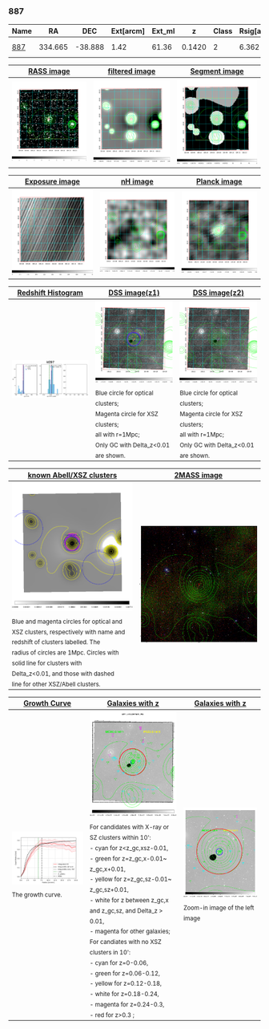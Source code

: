 <div STYLE="page-break-after: always;"></div>

### 887

|Name          |RA          |DEC      | Ext[arcm] | Ext_ml | z    | Class| Rsig[arcmin] | CRsig[c/s] | CR500[c/s] | R500[Mpc] |L500[erg/s]|F500[erg/s/cm^2]| M500[Msun]|Tx[keV]|beta|GC(XSZ,Delta_z<0.01)| GC(OPT,Delta_z<0.01)|GC|alias|
|--------------|------------|------------|---|---|-----------|--------|------|------|----|----|----|----|----|----|----|----|----|----|---|
|[887](script/887.md)     | 334.665       | -38.888       | 1.42    | 61.36   | 0.1420 | 2   | 6.362 |0.339 |0.351 |1.145 |3.895e+44 |7.215e-12 |4.899e+14 |5.970 |2.361 |Tar, |Wen, |Tar, XBACs, |k097|

|[RASS image](../image/887/887_img.pdf)|[filtered image](../image/887/887_fil.pdf)|[Segment image](../image/887/887_seg.pdf)|
|-------------------|--------------------|-------------------|
| <img src="../image/887/887_img.png" width="300">  | <img src="../image/887/887_fil.png" width="300">   | <img src="../image/887/887_seg.png" width="300">  |

|[Exposure image](../image/887/887_mex.pdf)| [nH image](../image/887/887_nh.pdf)| [Planck image](../image/887/887_p.pdf)|
|-------------------|--------------------|-------------------|
|<img src="../image/887/887_mex.png" width="300">   | <img src="../image/887/887_nh.png" width="300">    | <img src="../image/887/887_p.png" width="300"> |

|[Redshift Histogram](../image/887/887_zg.pdf) | [DSS image(z1)](../image/887/887_dss_z1.pdf)      |  [DSS image(z2)](../image/887/887_dss_z2.pdf)    |
|-------------------|--------------------|-------------------|
|<img src="../image/887/887_zg.png" width="300"> |<img src="../image/887/887_dss_z1.png" width="300"> <sub><br>Blue circle for optical clusters; <br>Magenta circle for XSZ clusters; <br>all with r=1Mpc; <br>Only GC with Delta_z<0.01 are shown. </sub>| <img src="../image/887/887_dss_z2.png" width="300"><sub><br>Blue circle for optical clusters; <br>Magenta circle for XSZ clusters; <br>all with r=1Mpc; <br>Only GC with Delta_z<0.01 are shown. </sub> |

|[known Abell/XSZ clusters](../image/887/887_m.pdf) | [2MASS image](../image/887/887_2mass.pdf)      |
|-------------------|-------------------|
|<img src=../image/887/887_m.png width="300"> <sub><br>Blue and magenta circles for optical and <br>XSZ clusters, respectively with name and <br>redshift of clusters labelled. The <br>radius of circles are 1Mpc. Circles with <br>solid line for clusters with <br>Delta_z<0.01, and those with dashed <br>line for other XSZ/Abell clusters.        </sub>|<img src="../image/887/887_2mass.png" width="300">  |

|[Growth Curve](../image/887/887_gca_all.png) |[Galaxies with z](../image/887/887_opt_ned.pdf) |[Galaxies with z](../image/887/887_opt_ned_zoom.pdf) |
|-------------------|-------------------|-------------------|
| <img src="../image/887/887_gca_all.png" width="300"> <sub><br>The growth curve.</sub>| <img src=../image/887/887_opt_ned.png width="300"> <br><sub> For candidates with X-ray or SZ clusters within 10': <br> - cyan for z<z_gc,xsz-0.01, <br> - green for z=z_gc,x-0.01~ z_gc,x+0.01, <br> - yellow for z=z_gc,sz-0.01~ z_gc,sz+0.01, <br> - white for z between z_gc,x and z_gc,sz, and Delta_z > 0.01, <br> - magenta for other galaxies; <br>For candiates with no XSZ clusters in 10': <br> - cyan for z=0-0.06, <br> - green for z=0.06-0.12, <br> - yellow for z=0.12-0.18, <br> - white for z=0.18-0.24, <br> - magenta for z=0.24-0.3, <br> - red for z>0.3 ;  </sub>|<img src=../image/887/887_opt_ned_zoom.png width="300">  <br><sub> Zoom-in image of the left image</sub>|




